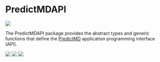 # PredictMDAPI

<a href="https://doi.org/10.5281/zenodo.1291209">
<img
src="https://zenodo.org/badge/109460252.svg"/>
</a>

The PredictMDAPI package provides the abstract types and generic functions that define the [PredictMD](https://predictmd.net) application programming interface (API).

<a href="https://bors.tech">
<img
src="https://bors.tech/images/badge_small.svg"
/></a>
<a href="https://travis-ci.com/bcbi/PredictMDAPI.jl/branches">
<img
src="https://travis-ci.com/bcbi/PredictMDAPI.jl.svg?branch=master"
/></a>
<a
href="https://codecov.io/gh/bcbi/PredictMDAPI.jl/branch/master">
<img
src="https://codecov.io/gh/bcbi/PredictMDAPI.jl/branch/master/graph/badge.svg"
/></a>
